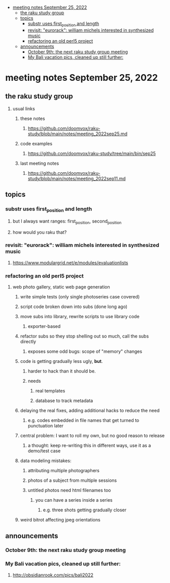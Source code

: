 - [meeting notes September 25, 2022](#org6e53163)
  - [the raku study group](#orgc60c5a4)
  - [topics](#org17bc3c9)
    - [substr uses first<sub>position</sub> and length](#org62ea77b)
    - [revisit: "eurorack": william michels interested in synthesized music](#org4dd563d)
    - [refactoring an old perl5 project](#org4ccff0d)
  - [announcements](#orgbe1edf9)
    - [October 9th: the next raku study group meeting](#org0a94094)
    - [My Bali vacation pics, cleaned up still further:](#org6cb0c2b)


<a id="org6e53163"></a>

# meeting notes September 25, 2022


<a id="orgc60c5a4"></a>

## the raku study group

1.  usual links

    1.  these notes
    
        1.  <https://github.com/doomvox/raku-study/blob/main/notes/meeting_2022sep25.md>
    
    2.  code examples
    
        1.  <https://github.com/doomvox/raku-study/tree/main/bin/sep25>
    
    3.  last meeting notes
    
        1.  <https://github.com/doomvox/raku-study/blob/main/notes/meeting_2022sep11.md>


<a id="org17bc3c9"></a>

## topics


<a id="org62ea77b"></a>

### substr uses first<sub>position</sub> and length

1.  but I always want ranges: first<sub>position</sub>, second<sub>position</sub>

2.  how would you raku that?


<a id="org4dd563d"></a>

### revisit: "eurorack": william michels interested in synthesized music

1.  <https://www.modulargrid.net/e/modules/evaluationlists>


<a id="org4ccff0d"></a>

### refactoring an old perl5 project

1.  web photo gallery, static web page generation

    1.  write simple tests (only single photoseries case covered)
    
    2.  script code broken down into subs (done long ago)
    
    3.  move subs into library, rewrite scripts to use library code
    
        1.  exporter-based
    
    4.  refactor subs so they stop shelling out so much, call the subs directly
    
        1.  exposes some odd bugs: scope of "memory" changes
    
    5.  code is getting gradually less ugly, **but**.
    
        1.  harder to hack than it should be.
        
        2.  needs
        
            1.  real templates
            
            2.  database to track metadata
    
    6.  delaying the real fixes, adding additional hacks to reduce the need
    
        1.  e.g. codes embedded in file names that get turned to punctuation later
    
    7.  central problem: I want to roll my own, but no good reason to release
    
        1.  a thought: keep re-writing this in different ways, use it as a demo/test case
    
    8.  data modeling mistakes:
    
        1.  attributing multiple photographers
        
        2.  photos of a subject from multiple sessions
        
        3.  untitled photos need html filenames too
        
            1.  you can have a series inside a series
            
                1.  e.g. three shots getting gradually closer
    
    9.  weird bitrot affecting jpeg orientations


<a id="orgbe1edf9"></a>

## announcements


<a id="org0a94094"></a>

### October 9th: the next raku study group meeting


<a id="org6cb0c2b"></a>

### My Bali vacation pics, cleaned up still further:

1.  <http://obsidianrook.com/pics/bali2022>
